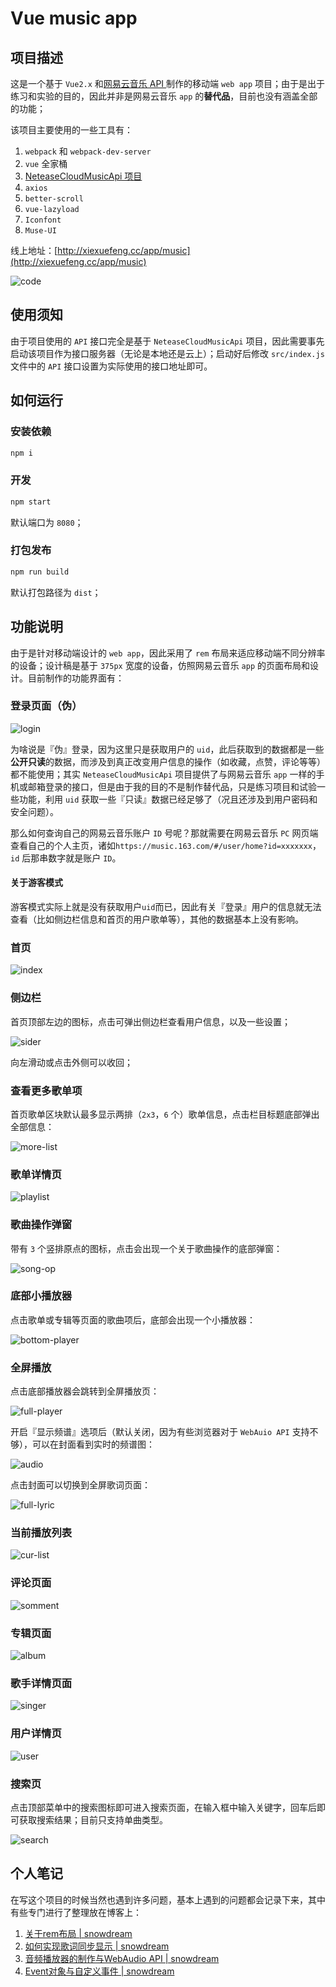 # Vue music app

## 项目描述

这是一个基于 `Vue2.x` 和[网易云音乐 API ](https://github.com/Binaryify/NeteaseCloudMusicApi)制作的移动端 `web app` 项目；由于是出于练习和实验的目的，因此并非是网易云音乐 `app` 的**替代品**，目前也没有涵盖全部的功能；

该项目主要使用的一些工具有：

1. `webpack` 和 `webpack-dev-server`
2. `vue` 全家桶
3. [NeteaseCloudMusicApi 项目](https://github.com/Binaryify/NeteaseCloudMusicApi)
4. `axios`
5. `better-scroll`
6. `vue-lazyload`
7. `Iconfont`
8. `Muse-UI`

线上地址：[http://xiexuefeng.cc/app/music](http://xiexuefeng.cc/app/music)

![code](files/code.png)

## 使用须知

由于项目使用的 `API` 接口完全是基于 `NeteaseCloudMusicApi` 项目，因此需要事先启动该项目作为接口服务器（无论是本地还是云上）；启动好后修改 `src/index.js` 文件中的 `API` 接口设置为实际使用的接口地址即可。

## 如何运行

### 安装依赖

```sh
npm i
```

### 开发

```sh
npm start
```

默认端口为 `8080`；

### 打包发布

```sh
npm run build
```

默认打包路径为 `dist`；

## 功能说明

由于是针对移动端设计的 `web app`，因此采用了 `rem` 布局来适应移动端不同分辨率的设备；设计稿是基于 `375px` 宽度的设备，仿照网易云音乐 `app` 的页面布局和设计。目前制作的功能界面有：

### 登录页面（伪）

![login](files/login.png)

为啥说是『伪』登录，因为这里只是获取用户的 `uid`，此后获取到的数据都是一些**公开只读**的数据，而涉及到真正改变用户信息的操作（如收藏，点赞，评论等等）都不能使用；其实 `NeteaseCloudMusicApi` 项目提供了与网易云音乐 `app` 一样的手机或邮箱登录的接口，但是由于我的目的不是制作替代品，只是练习项目和试验一些功能，利用 `uid` 获取一些『只读』数据已经足够了（况且还涉及到用户密码和安全问题）。

那么如何查询自己的网易云音乐账户 `ID` 号呢？那就需要在网易云音乐 `PC` 网页端查看自己的个人主页，诸如`https://music.163.com/#/user/home?id=xxxxxxx`，`id` 后那串数字就是账户 `ID`。

#### 关于游客模式

游客模式实际上就是没有获取用户`uid`而已，因此有关『登录』用户的信息就无法查看（比如侧边栏信息和首页的用户歌单等），其他的数据基本上没有影响。

### 首页

![index](files/index.png)

### 侧边栏

首页顶部左边的图标，点击可弹出侧边栏查看用户信息，以及一些设置；

![sider](files/sider.png)

向左滑动或点击外侧可以收回；

### 查看更多歌单项

首页歌单区块默认最多显示两排（`2x3`，`6` 个）歌单信息，点击栏目标题底部弹出全部信息：

![more-list](files/more-list.png)

### 歌单详情页

![playlist](files/playlist.png)

### 歌曲操作弹窗

带有 `3` 个竖排原点的图标，点击会出现一个关于歌曲操作的底部弹窗：

![song-op](files/song-op.png)

### 底部小播放器

点击歌单或专辑等页面的歌曲项后，底部会出现一个小播放器：

![bottom-player](files/bottom-player.png)

### 全屏播放

点击底部播放器会跳转到全屏播放页：

![full-player](files/full-player.png)

开启『显示频谱』选项后（默认关闭，因为有些浏览器对于 `WebAuio API` 支持不够），可以在封面看到实时的频谱图：

![audio](files/audio.png)

点击封面可以切换到全屏歌词页面：

![full-lyric](files/full-lyric.png)

### 当前播放列表

![cur-list](files/cur-list.png)

### 评论页面

![somment](files/comment.png)

### 专辑页面

![album](files/album.png)

### 歌手详情页面

![singer](files/singer.png)

### 用户详情页

![user](files/user.png)

### 搜索页

点击顶部菜单中的搜索图标即可进入搜索页面，在输入框中输入关键字，回车后即可获取搜索结果；目前只支持单曲类型。

![search](files/search.png)

## 个人笔记

在写这个项目的时候当然也遇到许多问题，基本上遇到的问题都会记录下来，其中有些专门进行了整理放在博客上：

1. [关于rem布局 | snowdream](https://note.xiexuefeng.cc/post/rem-layout/)
2. [如何实现歌词同步显示 | snowdream](https://note.xiexuefeng.cc/post/sync-lyric/)
3. [音频播放器的制作与WebAudio API | snowdream](https://note.xiexuefeng.cc/post/music-player-and-webaudio/)
4. [Event对象与自定义事件 | snowdream](https://note.xiexuefeng.cc/post/js-event-and-customed-js-event/)